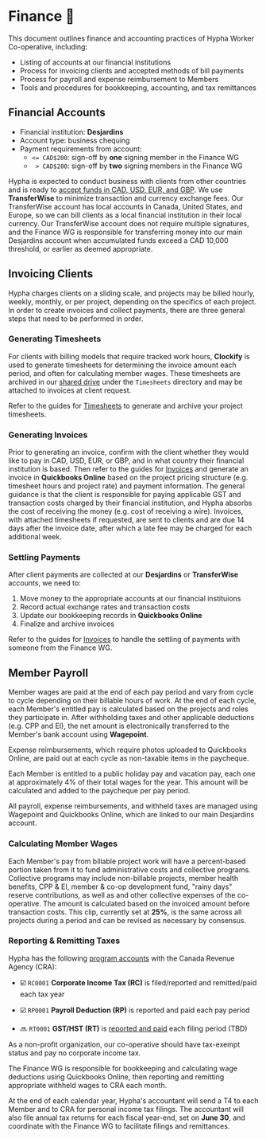 # Finance 🚧

This document outlines finance and accounting practices of Hypha Worker Co-operative, including:

- Listing of accounts at our financial institutions
- Process for invoicing clients and accepted methods of bill payments
- Process for payroll and expense reimbursement to Members
- Tools and procedures for bookkeeping, accounting, and tax remittances

## Financial Accounts

- Financial institution: **Desjardins**  
- Account type: business chequing  
- Payment requirements from account:
  - `<= CAD$200`: sign-off by **one** signing member in the Finance WG
  - ` > CAD$200`: sign-off by **two** signing members in the Finance WG

Hypha is expected to conduct business with clients from other countries and is ready to [accept funds in CAD, USD, EUR, and GBP](https://transferwise.com/help-smart/11/getting-started/2571907/what-currencies-do-you-support).
We use **TransferWise** to minimize transaction and currency exchange fees.
Our TransferWise account has local accounts in Canada, United States, and Europe, so we can bill clients as a local financial institution in their local currency.
Our TransferWise account does not require multiple signatures, and the Finance WG is responsible for transferring money into our main Desjardins account when accumulated funds exceed a CAD 10,000 threshold, or earlier as deemed appropriate.

## Invoicing Clients

Hypha charges clients on a sliding scale, and projects may be billed hourly, weekly, monthly, or per project, depending on the specifics of each project.
In order to create invoices and collect payments, there are three general steps that need to be performed in order.

### Generating Timesheets

For clients with billing models that require tracked work hours, **Clockify** is used to generate timesheets for determining the invoice amount each period, and often for calculating member wages.
These timesheets are archived in our [shared drive](https://link.hypha.coop/drive) under the `Timesheets` directory and may be attached to invoices at client request.

Refer to the guides for [Timesheets](/guides.md#timesheets) to generate and archive your project timesheets.

### Generating Invoices

Prior to generating an invoice, confirm with the client whether they would like to pay in CAD, USD, EUR, or GBP, and in what country their financial institution is based.
Then refer to the guides for [Invoices](/guides.md#invoices) and generate an invoice in **Quickbooks Online** based on the project pricing structure (e.g. timesheet hours and project rate) and payment information.
The general guidance is that the client is responsible for paying applicable GST and transaction costs charged by their financial institution, and Hypha absorbs the cost of receiving the money (e.g. cost of receiving a wire).
Invoices, with attached timesheets if requested, are sent to clients and are due 14 days after the invoice date, after which a late fee may be charged for each additional week.

### Settling Payments

After client payments are collected at our **Desjardins** or **TransferWise** accounts, we need to:

1. Move money to the appropriate accounts at our financial instituions
1. Record actual exchange rates and transaction costs
1. Update our bookkeeping records in **Quickbooks Online**
1. Finalize and archive invoices

Refer to the guides for [Invoices](/guides.md#invoices) to handle the settling of payments with someone from the Finance WG.

## Member Payroll

Member wages are paid at the end of each pay period and vary from cycle to cycle depending on their billable hours of work. At the end of each cycle, each Member's entitled pay is calculated based on the projects and roles they participate in. After withholding taxes and other applicable deductions (e.g. CPP and EI), the net amount is electronically transferred to the Member's bank account using **Wagepoint**.

Expense reimbursements, which require photos uploaded to Quickbooks Online, are paid out at each cycle as non-taxable items in the paycheque.

Each Member is entitled to a public holiday pay and vacation pay, each one at approximately 4% of their total wages for the year.
This amount will be calculated and added to the paycheque per pay period.

All payroll, expense reimbursements, and withheld taxes are managed using Wagepoint and Quickbooks Online, which are linked to our main Desjardins account.

### Calculating Member Wages

Each Member's pay from billable project work will have a percent-based portion taken from it to fund administrative costs and collective programs. Collective programs may include non-billable projects, member health benefits, CPP & EI, member & co-op development fund, "rainy days" reserve contributions, as well as and other collective expenses of the co-operative.
The amount is calculated based on the invoiced amount before transaction costs.
This clip, currently set at **25%**, is the same across all projects during a period and can be revised as necessary by consensus.

### Reporting & Remitting Taxes

Hypha has the following [program accounts][program-accounts] with the Canada Revenue Agency (CRA):

   [program-accounts]: https://www.canada.ca/en/revenue-agency/services/tax/businesses/topics/changes-your-business/adding-accounts-your-business-number-bn.html

- ☑️ `RC0001` **Corporate Income Tax (RC)** is filed/reported and remitted/paid each tax year
- ☑️ `RP0001` **Payroll Deduction (RP)** is reported and paid each pay period
- 🔜 `RT0001` **GST/HST (RT)** is [reported and paid][sales-tax-how] each filing period (TBD)

   [sales-tax-how]: https://www.canada.ca/en/revenue-agency/services/tax/businesses/topics/gst-hst-businesses/account-register.html#once

As a non-profit organization, our co-operative should have tax-exempt status and pay no corporate income tax.

The Finance WG is responsible for bookkeeping and calculating wage deductions using Quickbooks Online, then reporting and remitting appropriate withheld wages to CRA each month.

At the end of each calendar year, Hypha's accountant will send a T4 to each Member and to CRA for personal income tax filings.
The accountant will also file annual tax returns for each fiscal year-end, set on **June 30**, and coordinate with the Finance WG to facilitate filings and remittances.

